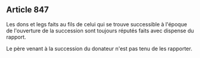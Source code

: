 Article 847
----
Les dons et legs faits au fils de celui qui se trouve successible à l'époque de
l'ouverture de la succession sont toujours réputés faits avec dispense du
rapport.

Le père venant à la succession du donateur n'est pas tenu de les rapporter.

